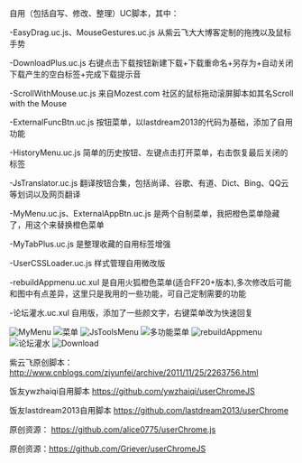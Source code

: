 自用（包括自写、修改、整理）UC脚本，其中：

-EasyDrag.uc.js、MouseGestures.uc.js  从紫云飞大大博客定制的拖拽以及鼠标手势

-DownloadPlus.uc.js  右键点击下载按钮新建下载+下载重命名+另存为+自动关闭下载产生的空白标签+完成下载提示音

-ScrollWithMouse.uc.js 来自Mozest.com 社区的鼠标拖动滚屏脚本如其名Scroll with the Mouse

-ExternalFuncBtn.uc.js 按钮菜单，以lastdream2013的代码为基础，添加了自用功能

-HistoryMenu.uc.js 简单的历史按钮、左键点击打开菜单，右击恢复最后关闭的标签

-JsTranslator.uc.js 翻译按钮合集，包括尚译、谷歌、有道、Dict、Bing、QQ云等划词以及网页翻译

-MyMenu.uc.js、ExternalAppBtn.uc.js 是两个自制菜单，我把橙色菜单隐藏了，用这个来替换橙色菜单

-MyTabPlus.uc.js 是整理收藏的自用标签增强

-UserCSSLoader.uc.js 样式管理自用微改版

-rebuildAppmenu.uc.xul 是自用火狐橙色菜单(适合FF20+版本),多次修改后可能和图中有点差异，这里只是我用的一些功能，可自己定制需要的功能

-论坛灌水.uc.xul 自用版，添加了一些颜文字，右键菜单改为快速回复

![MyMenu](http://g.hiphotos.baidu.com/album/s%3D680%3Bq%3D90/sign=15e4445f8644ebf869716737e9c2a617/bba1cd11728b4710c7968090c2cec3fdfc032334.jpg)
![菜单](http://f.hiphotos.baidu.com/album/pic/item/4d086e061d950a7b5f73b87c0bd162d9f3d3c9c0.jpg?psign=5f73b87c0bd162d9f2d3572c11dfa9ec8b13632763d0edf8)
![JsToolsMenu](http://f.hiphotos.baidu.com/album/s%3D680%3Bq%3D90/sign=8ba0230c0d33874498c52c746134a8c4/d000baa1cd11728b3a94f17ec9fcc3cec3fd2c34.jpg)
![多功能菜单](http://h.hiphotos.baidu.com/album/pic/item/a2cc7cd98d1001e98e51e2b7b90e7bec54e7971d.jpg?psign=8e51e2b7b90e7bec54e736d12f2eb9389a504fc2d562b325)
![rebuildAppmenu](http://a.ikafan.com/attachment/forum/201303/28/18335330gzqae3gygyia0e.png)
![论坛灌水](http://d.hiphotos.baidu.com/album/s%3D680%3Bq%3D90/sign=e6b364ca21a446237acaa66aa8190333/4034970a304e251f1e5bfa48a686c9177e3e53d5.jpg)
![Download](http://e.hiphotos.baidu.com/album/pic/item/bf096b63f6246b60a84b24cfeaf81a4c500fa2c0.jpg)

紫云飞原创脚本： http://www.cnblogs.com/ziyunfei/archive/2011/11/25/2263756.html

饭友ywzhaiqi自用脚本  https://github.com/ywzhaiqi/userChromeJS

饭友lastdream2013自用脚本  https://github.com/lastdream2013/userChrome

原创资源： https://github.com/alice0775/userChrome.js

原创资源：https://github.com/Griever/userChromeJS

